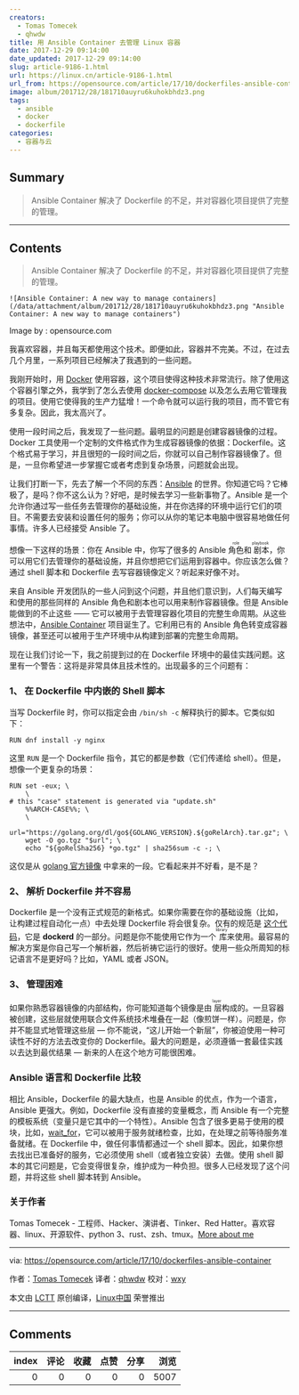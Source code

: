 ```yaml
---
creators:
  - Tomas Tomecek
  - qhwdw
title: 用 Ansible Container 去管理 Linux 容器
date: 2017-12-29 09:14:00
date_updated: 2017-12-29 09:14:00
slug: article-9186-1.html
url: https://linux.cn/article-9186-1.html
url_from: https://opensource.com/article/17/10/dockerfiles-ansible-container
image: album/201712/28/181710auyru6kuhokbhdz3.png
tags:
  - ansible
  - docker
  - dockerfile
categories:
  - 容器与云
---
```


## Summary

> Ansible Container 解决了 Dockerfile 的不足，并对容器化项目提供了完整的管理。

***

<!-- more -->

## Contents

> 
> Ansible Container 解决了 Dockerfile 的不足，并对容器化项目提供了完整的管理。
> 
> 
> 

`![Ansible Container: A new way to manage containers](/data/attachment/album/201712/28/181710auyru6kuhokbhdz3.png "Ansible Container: A new way to manage containers")`

Image by : opensource.com

我喜欢容器，并且每天都使用这个技术。即便如此，容器并不完美。不过，在过去几个月里，一系列项目已经解决了我遇到的一些问题。

我刚开始时，用 [Docker](https://opensource.com/tags/docker) 使用容器，这个项目使得这种技术非常流行。除了使用这个容器引擎之外，我学到了怎么去使用 [docker-compose](https://github.com/docker/compose) 以及怎么去用它管理我的项目。使用它使得我的生产力猛增！一个命令就可以运行我的项目，而不管它有多复杂。因此，我太高兴了。

使用一段时间之后，我发现了一些问题。最明显的问题是创建容器镜像的过程。Docker 工具使用一个定制的文件格式作为生成容器镜像的依据：Dockerfile。这个格式易于学习，并且很短的一段时间之后，你就可以自己制作容器镜像了。但是，一旦你希望进一步掌握它或者考虑到复杂场景，问题就会出现。

让我们打断一下，先去了解一个不同的东西：[Ansible](https://opensource.com/tags/ansible) 的世界。你知道它吗？它棒极了，是吗？你不这么认为？好吧，是时候去学习一些新事物了。Ansible 是一个允许你通过写一些任务去管理你的基础设施，并在你选择的环境中运行它们的项目。不需要去安装和设置任何的服务；你可以从你的笔记本电脑中很容易地做任何事情。许多人已经接受 Ansible 了。

想像一下这样的场景：你在 Ansible 中，你写了很多的 Ansible <ruby> 角色 <rt>  role </rt></ruby>和<ruby> 剧本 <rt>  playbook </rt></ruby>，你可以用它们去管理你的基础设施，并且你想把它们运用到容器中。你应该怎么做？通过 shell 脚本和 Dockerfile 去写容器镜像定义？听起来好像不对。

来自 Ansible 开发团队的一些人问到这个问题，并且他们意识到，人们每天编写和使用的那些同样的 Ansible 角色和剧本也可以用来制作容器镜像。但是 Ansible 能做到的不止这些 —— 它可以被用于去管理容器化项目的完整生命周期。从这些想法中，[Ansible Container](https://www.ansible.com/ansible-container) 项目诞生了。它利用已有的 Ansible 角色转变成容器镜像，甚至还可以被用于生产环境中从构建到部署的完整生命周期。

现在让我们讨论一下，我之前提到过的在 Dockerfile 环境中的最佳实践问题。这里有一个警告：这将是非常具体且技术性的。出现最多的三个问题有：

### 1、 在 Dockerfile 中内嵌的 Shell 脚本

当写 Dockerfile 时，你可以指定会由 `/bin/sh -c` 解释执行的脚本。它类似如下：

```shell
RUN dnf install -y nginx
```

这里 `RUN` 是一个 Dockerfile 指令，其它的都是参数（它们传递给 shell）。但是，想像一个更复杂的场景：

```shell
RUN set -eux; \
    \
# this "case" statement is generated via "update.sh"
    %%ARCH-CASE%%; \
    \
    url="https://golang.org/dl/go${GOLANG_VERSION}.${goRelArch}.tar.gz"; \
    wget -O go.tgz "$url"; \
    echo "${goRelSha256} *go.tgz" | sha256sum -c -; \
```

这仅是从 [golang 官方镜像](https://github.com/docker-library/golang/blob/master/Dockerfile-debian.template#L14) 中拿来的一段。它看起来并不好看，是不是？

### 2、 解析 Dockerfile 并不容易

Dockerfile 是一个没有正式规范的新格式。如果你需要在你的基础设施（比如，让构建过程自动化一点）中去处理 Dockerfile 将会很复杂。仅有的规范是 [这个代码](https://github.com/moby/moby/tree/master/builder/dockerfile)，它是 **dockerd** 的一部分。问题是你不能使用它作为一个<ruby> 库 <rt>  library </rt></ruby>来使用。最容易的解决方案是你自己写一个解析器，然后祈祷它运行的很好。使用一些众所周知的标记语言不是更好吗？比如，YAML 或者 JSON。

### 3、 管理困难

如果你熟悉容器镜像的内部结构，你可能知道每个镜像是由<ruby> 层 <rt>  layer </rt></ruby>构成的。一旦容器被创建，这些层就使用联合文件系统技术堆叠在一起（像煎饼一样）。问题是，你并不能显式地管理这些层 — 你不能说，“这儿开始一个新层”，你被迫使用一种可读性不好的方法去改变你的 Dockerfile。最大的问题是，必须遵循一套最佳实践以去达到最优结果 — 新来的人在这个地方可能很困难。

### Ansible 语言和 Dockerfile 比较

相比 Ansible，Dockerfile 的最大缺点，也是 Ansible 的优点，作为一个语言，Ansible 更强大。例如，Dockerfile 没有直接的变量概念，而 Ansible 有一个完整的模板系统（变量只是它其中的一个特性）。Ansible 包含了很多更易于使用的模块，比如，[wait\_for](http://docs.ansible.com/wait_for_module.html)，它可以被用于服务就绪检查，比如，在处理之前等待服务准备就绪。在 Dockerfile 中，做任何事情都通过一个 shell 脚本。因此，如果你想去找出已准备好的服务，它必须使用 shell（或者独立安装）去做。使用 shell 脚本的其它问题是，它会变得很复杂，维护成为一种负担。很多人已经发现了这个问题，并将这些 shell 脚本转到 Ansible。

### 关于作者

Tomas Tomecek - 工程师、Hacker、演讲者、Tinker、Red Hatter。喜欢容器、linux、开源软件、python 3、rust、zsh、tmux。[More about me](https://opensource.com/users/tomastomecek)

---

via: <https://opensource.com/article/17/10/dockerfiles-ansible-container>

作者：[Tomas Tomecek](https://opensource.com/users/tomastomecek) 译者：[qhwdw](https://github.com/qhwdw) 校对：[wxy](https://github.com/wxy)

本文由 [LCTT](https://github.com/LCTT/TranslateProject) 原创编译，[Linux中国](https://linux.cn/) 荣誉推出

***

## Comments


|   index |   评论 |   收藏 |   点赞 |   分享 |   浏览 |
|--------:|-------:|-------:|-------:|-------:|-------:|
|       0 |      0 |      0 |      0 |      0 |   5007 |
